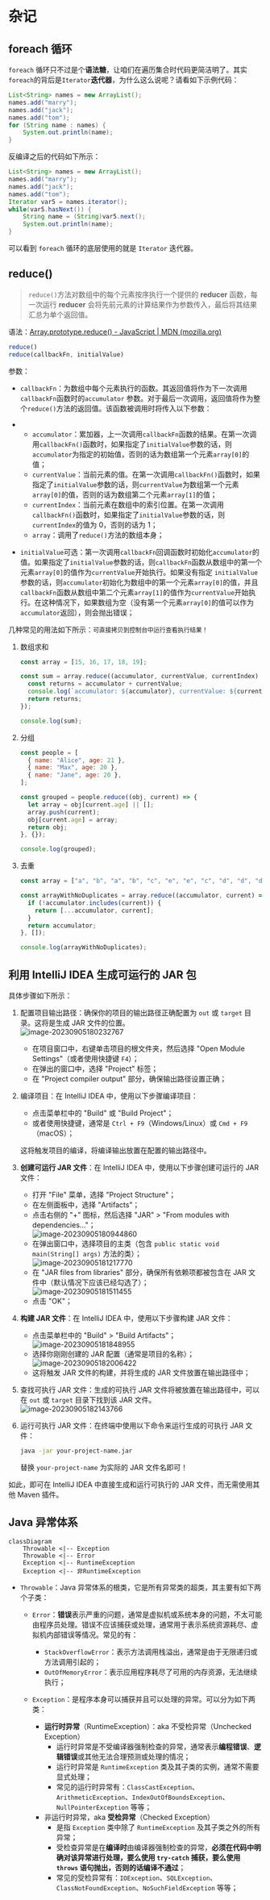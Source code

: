 # 杂记

## foreach 循环

`foreach` 循环只不过是个**语法糖**，让咱们在遍历集合时代码更简洁明了。其实`foreach`的背后是`Iterator`**迭代器**，为什么这么说呢？请看如下示例代码：

```java
List<String> names = new ArrayList();
names.add("marry");
names.add("jack");
names.add("tom");
for (String name : names) {
    System.out.println(name);
}
```

反编译之后的代码如下所示：

```java
List<String> names = new ArrayList();
names.add("marry");
names.add("jack");
names.add("tom");
Iterator var5 = names.iterator();
while(var5.hasNext()) {
    String name = (String)var5.next();
    System.out.println(name);
}
```

可以看到 `foreach` 循环的底层使用的就是 `Iterator` 迭代器。

## reduce()

> `reduce()`方法对数组中的每个元素按序执行一个提供的 **reducer** 函数，每一次运行 **reducer** 会将先前元素的计算结果作为参数传入，最后将其结果汇总为单个返回值。

语法：[Array.prototype.reduce() - JavaScript | MDN (mozilla.org)](https://developer.mozilla.org/zh-CN/docs/Web/JavaScript/Reference/Global_Objects/Array/reduce)

```javascript
reduce()
reduce(callbackFn, initialValue)
```

参数：

- `callbackFn`：为数组中每个元素执行的函数。其返回值将作为下一次调用`callbackFn`函数时的`accumulator` 参数。对于最后一次调用，返回值将作为整个`reduce()`方法的返回值。该函数被调用时将传入以下参数：

- - `accumulator`：累加器，上一次调用`callbackFn`函数的结果。在第一次调用`callbackFn()`函数时，如果指定了`initialValue`参数的话，则`accumulator`为指定的初始值，否则的话为数组第一个元素`array[0]`的值；
  - `currentValue`：当前元素的值。在第一次调用`callbackFn()`函数时，如果指定了`initialValue`参数的话，则`currentValue`为数组第一个元素`array[0]`的值，否则的话为数组第二个元素`array[1]`的值；
  - `currentIndex`：当前元素在数组中的索引位置。在第一次调用`callbackFn()`函数时，如果指定了`initialValue`参数的话，则`currentIndex`的值为 0，否则的话为 1；
  - `array`：调用了`reduce()`方法的数组本身；

- `initialValue`可选：第一次调用`callbackFn`回调函数时初始化`accumulator`的值。如果指定了`initialValue`参数的话，则`callbackFn`函数从数组中的第一个元素`array[0]`的值作为`currentValue`开始执行。如果没有指定 `initialValue`参数的话，则`accumulator`初始化为数组中的第一个元素`array[0]`的值，并且`callbackFn`函数从数组中第二个元素`array[1]`的值作为`currentValue`开始执行。在这种情况下，如果数组为空（没有第一个元素`array[0]`的值可以作为`accumulator`返回），则会抛出错误；

几种常见的用法如下所示：<span style="font-size: 12px;">可直接拷贝到控制台中运行查看执行结果！</span>

1. 数组求和

   ```javascript
   const array = [15, 16, 17, 18, 19];
   
   const sum = array.reduce((accumulator, currentValue, currentIndex) => {
     const returns = accumulator + currentValue;
     console.log(`accumulator: ${accumulator}, currentValue: ${currentValue}, index: ${currentIndex}, returns: ${returns}`);
     return returns;
   });
   
   console.log(sum);
   ```

2. 分组

   ```javascript
   const people = [
     { name: "Alice", age: 21 },
     { name: "Max", age: 20 },
     { name: "Jane", age: 20 },
   ];
   
   const grouped = people.reduce((obj, current) => {
     let array = obj[current.age] || [];
     array.push(current);
     obj[current.age] = array;
     return obj;
   }, {});
   
   console.log(grouped);
   ```

3. 去重

   ```javascript
   const array = ["a", "b", "a", "b", "c", "e", "e", "c", "d", "d", "d", "d"];
   
   const arrayWithNoDuplicates = array.reduce((accumulator, current) => {
     if (!accumulator.includes(current)) {
       return [...accumulator, current];
     }
     return accumulator;
   }, []);
   
   console.log(arrayWithNoDuplicates);
   ```

## 利用 IntelliJ IDEA 生成可运行的 JAR 包

具体步骤如下所示：

1. 配置项目输出路径：确保你的项目的输出路径正确配置为 `out` 或 `target` 目录。这将是生成 JAR 文件的位置。<br />![image-20230905180232767](https://fastly.jsdelivr.net/gh/xihuanxiaorang/img/202309051802867.png)
   - 在项目窗口中，右键单击项目的根文件夹，然后选择 "Open Module Settings"（或者使用快捷键 `F4`）；
   - 在弹出的窗口中，选择 "Project" 标签；
   - 在 "Project compiler output" 部分，确保输出路径设置正确；

1. 编译项目：在 IntelliJ IDEA 中，使用以下步骤编译项目：

   - 点击菜单栏中的 "Build" 或 "Build Project"；
   - 或者使用快捷键，通常是 `Ctrl + F9`（Windows/Linux）或 `Cmd + F9`（macOS）；

   这将触发项目的编译，将编译输出放置在配置的输出路径中。

2. **创建可运行 JAR 文件**：在 IntelliJ IDEA 中，使用以下步骤创建可运行的 JAR 文件：

   - 打开 "File" 菜单，选择 "Project Structure"；
   - 在左侧面板中，选择 "Artifacts"；
   - 点击右侧的 "+" 图标，然后选择 "JAR" > "From modules with dependencies..."；<br />![image-20230905180944860](https://fastly.jsdelivr.net/gh/xihuanxiaorang/img/202309051809932.png)
   - 在弹出窗口中，选择项目的主类（包含 `public static void main(String[] args)` 方法的类）；<br />![image-20230905181217770](https://fastly.jsdelivr.net/gh/xihuanxiaorang/img/202309051812849.png)
   - 在 "JAR files from libraries" 部分，确保所有依赖项都被包含在 JAR 文件中（默认情况下应该已经勾选了）；<br />![image-20230905181511455](https://fastly.jsdelivr.net/gh/xihuanxiaorang/img/202309051815517.png)
   - 点击 "OK"；

3. **构建 JAR 文件**：在 IntelliJ IDEA 中，使用以下步骤构建 JAR 文件：

   - 点击菜单栏中的 "Build" > "Build Artifacts"；<br />![image-20230905181848955](https://fastly.jsdelivr.net/gh/xihuanxiaorang/img/202309051818002.png)
   - 选择你刚刚创建的 JAR 配置（通常是项目的名称）；<br />![image-20230905182006422](https://fastly.jsdelivr.net/gh/xihuanxiaorang/img/202309051820461.png)
   - 这将触发 JAR 文件的构建，并将生成的 JAR 文件放置在输出路径中；

4. 查找可执行 JAR 文件：生成的可执行 JAR 文件将被放置在输出路径中，可以在 `out` 或 `target` 目录下找到该 JAR 文件。<br />![image-20230905182143766](https://fastly.jsdelivr.net/gh/xihuanxiaorang/img/202309051821822.png)

5. 运行可执行 JAR 文件：在终端中使用以下命令来运行生成的可执行 JAR 文件：

   ```bash
   java -jar your-project-name.jar
   ```

   替换 `your-project-name` 为实际的 JAR 文件名即可！

如此，即可在 IntelliJ IDEA 中直接生成和运行可执行的 JAR 文件，而无需使用其他 Maven 插件。

## Java 异常体系

```mermaid
classDiagram
    Throwable <|-- Exception
    Throwable <|-- Error
    Exception <|-- RuntimeException
    Exception <|-- 非RuntimeException
```



- `Throwable`：Java 异常体系的根类，它是所有异常类的超类，其主要有如下两个子类：

  - `Error`：**错误**表示严重的问题，通常是虚拟机或系统本身的问题，不太可能由程序员处理。错误不应该捕获或处理，通常用于表示系统资源耗尽、虚拟机内部错误等情况。常见的有：
    - `StackOverflowError`：表示方法调用栈溢出，通常是由于无限递归或方法调用引起的；
    - `OutOfMemoryError`：表示应用程序耗尽了可用的内存资源，无法继续执行；

  - `Exception`：是程序本身可以捕获并且可以处理的异常。可以分为如下两类：
    - **运行时异常**（RuntimeException）：aka 不受检异常（Unchecked Exception）
      - 运行时异常是不受编译器强制检查的异常，通常表示**编程错误**、**逻辑错误**或其他无法合理预测或处理的情况；
      - 运行时异常是 `RuntimeException` 类及其子类的实例，通常不需要显式处理；
      - 常见的运行时异常有：`ClassCastException`、`ArithmeticException`、`IndexOutOfBoundsException`、`NullPointerException` 等等；
    - 非运行时异常，aka **受检异常**（Checked Exception）
      - 是指 `Exception` 类中除了 `RuntimeException` 及其子类之外的所有异常；
      - 受检查异常是在**编译时**由编译器强制检查的异常，**必须在代码中明确对该异常进行处理，要么使用 `try-catch` 捕获，要么使用 `throws` 语句抛出，否则的话编译不通过**；
      - 常见的受检异常有：`IOException`、`SQLException`、`ClassNotFoundException`、`NoSuchFieldException` 等等；
